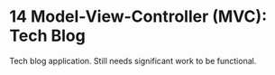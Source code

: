 # 14 Model-View-Controller (MVC): Tech Blog
Tech blog application. Still needs significant work to be functional.
